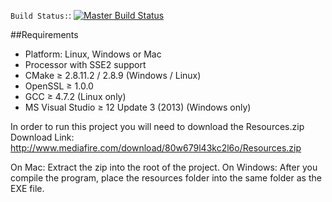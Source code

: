 `Build Status:`: [![Master Build Status](https://travis-ci.org/jaredjones/UGLEngine.svg?branch=master)](https://travis-ci.org/jaredjones/UGLEngine)

##Requirements

+ Platform: Linux, Windows or Mac
+ Processor with SSE2 support
+ CMake ≥ 2.8.11.2 / 2.8.9 (Windows / Linux)
+ OpenSSL ≥ 1.0.0
+ GCC ≥ 4.7.2 (Linux only)
+ MS Visual Studio ≥ 12 Update 3 (2013) (Windows only)

In order to run this project you will need to download the Resources.zip
Download Link: http://www.mediafire.com/download/80w679l43kc2l6o/Resources.zip

On Mac: Extract the zip into the root of the project.
On Windows: After you compile the program, place the resources folder into the same folder as the EXE file.
